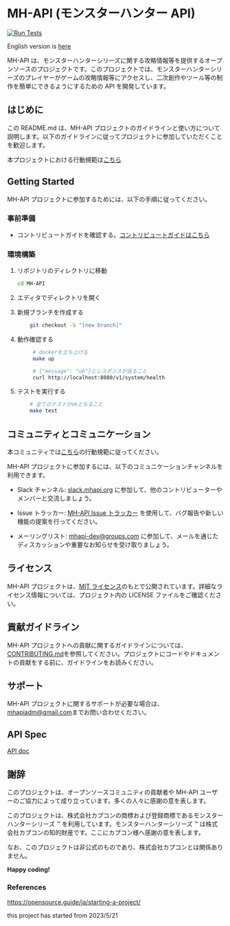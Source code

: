 # MH-API (モンスターハンター API)

[![Run Tests](https://github.com/o-ga09/MH-API/actions/workflows/test.yml/badge.svg)](https://github.com/o-ga09/MH-API/actions/workflows/test.yml)

English version is [here](./README_EN.md)

MH-API は、モンスターハンターシリーズに関する攻略情報等を提供するオープンソースのプロジェクトです。このプロジェクトでは、モンスターハンターシリーズのプレイヤーがゲームの攻略情報等にアクセスし、二次創作やツール等の制作を簡単にできるようにするための API を開発しています。

## はじめに

この README.md は、MH-API プロジェクトのガイドラインと使い方について説明します。以下のガイドラインに従ってプロジェクトに参加していただくことを歓迎します。

本プロジェクトにおける行動規範は[こちら](./CODE_OF_CONDUCT_JA.md)

## Getting Started

MH-API プロジェクトに参加するためには、以下の手順に従ってください。

### 事前準備

- コントリビュートガイドを確認する。[コントリビュートガイドはこちら](./CONTRIBUTING_JA.md)

### 環境構築

1. リポジトリのディレクトリに移動

   ```bash
   cd MH-API
   ```

2. エディタでディレクトリを開く
3. 新規ブランチを作成する

   ```bash
       git checkout -b "[new branch]"
   ```

4. 動作確認する

   ```bash
        # dockerを立ち上げる
        make up

        # {"message": "ok"}とレスポンスが返ること
        curl http://localhost:8080/v1/system/health
   ```

5. テストを実行する

   ```bash
       # 全てのテストがokとなること
       make test
   ```

## コミュニティとコミュニケーション

本コミュニティでは[こちら](./CODE_OF_CONDUCT_JA.md)の行動規範に従ってください。

MH-API プロジェクトに参加するには、以下のコミュニケーションチャンネルを利用できます。

- Slack チャンネル: [slack.mhapi.org](https://mh-api.slack.com) に参加して、他のコントリビューターやメンバーと交流しましょう。

- Issue トラッカー: [MH-API Issue トラッカー](https://github.com/o-ga09/MH-API/issues) を使用して、バグ報告や新しい機能の提案を行ってください。

- メーリングリスト: [mhapi-dev@groups.com](mailto:mhapiadm@gmail.com) に参加して、メールを通じたディスカッションや重要なお知らせを受け取りましょう。

## ライセンス

MH-API プロジェクトは、[MIT ライセンス](https://opensource.org/licenses/MIT)のもとで公開されています。詳細なライセンス情報については、プロジェクト内の LICENSE ファイルをご確認ください。

## 貢献ガイドライン

MH-API プロジェクトへの貢献に関するガイドラインについては、[CONTRIBUTING.md](./CONTRIBUTING_JA.md)を参照してください。プロジェクトにコードやドキュメントの貢献をする前に、ガイドラインをお読みください。

## サポート

MH-API プロジェクトに関するサポートが必要な場合は、[mhapiadm@gmail.com](mailto:mhapiadm@gmail.com)までお問い合わせください。

## API Spec

[API doc](https://o-ga09.github.io/MH-API/spec.html)

## 謝辞

このプロジェクトは、オープンソースコミュニティの貢献者や MH-API ユーザーのご協力によって成り立っています。多くの人々に感謝の意を表します。

<!-- プロジェクトの詳細や最新情報については、[MH-API公式ウェブサイト](https://mhapi.org)をご覧ください。 -->

このプロジェクトは、株式会社カプコンの商標および登録商標であるモンスターハンターシリーズ ™ を利用しています。モンスターハンターシリーズ ™ は株式会社カプコンの知的財産です。ここにカプコン様へ感謝の意を表します。

なお、このプロジェクトは非公式のものであり、株式会社カプコンとは関係ありません。

**Happy coding!**

### References

<https://opensource.guide/ja/starting-a-project/>

this project has started from 2023/5/21
